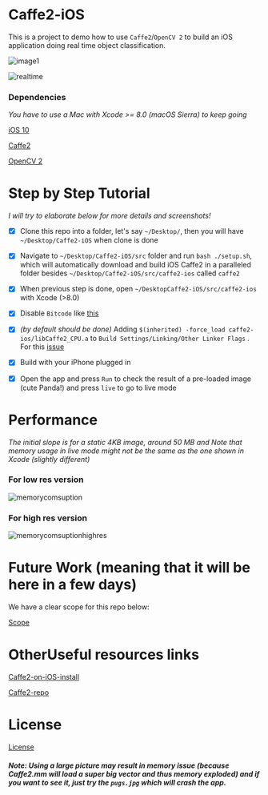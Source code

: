 # Caffe2-iOS

This is a project to demo how to use `Caffe2`/`OpenCV 2` to build an iOS application doing real time object classification.

![image1](https://cloud.githubusercontent.com/assets/8921629/25560651/28e0d7e0-2d0f-11e7-8d49-9dcf48f91b4e.PNG)

![realtime](https://cloud.githubusercontent.com/assets/8921629/25568328/394f19c4-2db5-11e7-9922-727818f7dcab.PNG)

### Dependencies

*You have to use a Mac with Xcode >= 8.0 (macOS Sierra) to keep going*

[iOS 10](https://www.apple.com/ca/ios/ios-10/)

[Caffe2](https://caffe2.ai/docs/getting-started.html?platform=ios&configuration=compile) 

[OpenCV 2](http://docs.opencv.org/2.4/doc/tutorials/introduction/ios_install/ios_install.html) 


# Step by Step Tutorial

*I will try to elaborate below for more details and screenshots!*

- [X] Clone this repo into a folder, let's say `~/Desktop/`, then you will have `~/Desktop/Caffe2-iOS` when clone is done

- [X] Navigate to `~/Desktop/Caffe2-iOS/src` folder and run `bash ./setup.sh`, which will automatically download and build iOS Caffe2 in a paralleled folder besides  `~/Desktop/Caffe2-iOS/src/caffe2-ios` called `caffe2`

- [X] When previous step is done, open `~/DesktopCaffe2-iOS/src/caffe2-ios` with Xcode (>8.0)

- [X] Disable `Bitcode` like [this](http://stackoverflow.com/questions/31205133/how-to-enable-bitcode-in-xcode-7)

- [X] *(by default should be done)* Adding `$(inherited) -force_load caffe2-ios/libCaffe2_CPU.a` to `Build Settings/Linking/Other Linker Flags` . For this [issue](https://github.com/caffe2/caffe2/issues/347)

- [X] Build with your iPhone plugged in

- [X] Open the app and press `Run` to check the result of a pre-loaded image (cute Panda!) and press `live` to go to live mode

# Performance 

*The initial slope is for a static 4KB image, around 50 MB and Note that memory usage in live mode might not be the same as the one shown in Xcode (slightly different)*

### For low res version
![memorycomsuption](https://cloud.githubusercontent.com/assets/8921629/25562545/29e545f8-2d3d-11e7-9ab8-f780de05ddeb.png)

### For high res version
![memorycomsuptionhighres](https://cloud.githubusercontent.com/assets/8921629/25568321/066329ec-2db5-11e7-9a65-de6861ed2f25.png)

# Future Work (meaning that it will be here in a few days)

We have a clear scope for this repo below:

[Scope](https://github.com/KleinYuan/Caffe2-iOS/wiki#scope)

# OtherUseful resources links

[Caffe2-on-iOS-install](https://caffe2.ai/docs/getting-started.html?platform=ios&configuration=compile)

[Caffe2-repo](https://github.com/caffe2/caffe2)

# License
[License](LICENSE)

##### Note: Using a large picture may result in memory issue (because Caffe2.mm will load a super big vector and thus memory exploded) and if you want to see it, just try the `pugs.jpg` which will crash the app.
